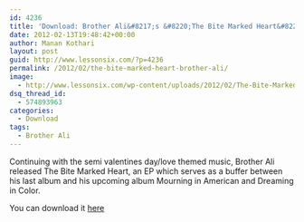 ```yaml
---
id: 4236
title: 'Download: Brother Ali&#8217;s &#8220;The Bite Marked Heart&#8221;'
date: 2012-02-13T19:48:42+00:00
author: Manan Kothari
layout: post
guid: http://www.lessonsix.com/?p=4236
permalink: /2012/02/the-bite-marked-heart-brother-ali/
image:
  - http://www.lessonsix.com/wp-content/uploads/2012/02/The-Bite-Marked-Heart-Cover.jpg
dsq_thread_id:
  - 574893963
categories:
  - Download
tags:
  - Brother Ali
---
```

Continuing with the semi valentines day/love themed music, Brother Ali released The Bite Marked Heart, an EP which serves as a buffer between his last album and his upcoming album Mourning in American and Dreaming in Color.



You can download it <a href="http://bit.ly/BAliTBMH" target="_blank">here</a>